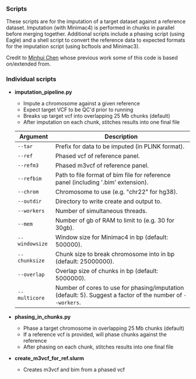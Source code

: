 ### Scripts
These scripts are for the imputation of a target dataset against a reference dataset. Imputation (with Minimac4) is performed in chunks in parallel before merging together. Additional scripts include a phasing script (using Eagle) and a shell script to convert the reference data to expected formats for the imputation script (using bcftools and Minimac3).

Credit to [Minhui Chen](https://github.com/Minhui-Chen) whose previous work some of this code is based on/extended from.

### Individual scripts
- **imputation_pipeline.py**
  - Impute a chromosome against a given reference
  - Expect target VCF to be QC'd prior to running
  - Breaks up target vcf into overlapping 25 Mb chunks (default)
  - After imputation on each chunk, stitches results into one final file

  Argument | Description
  --- | ---
  `--tar` | Prefix for data to be imputed (in PLINK format).
  `--ref` | Phased vcf of reference panel.
  `--refm3` | Phased m3vcf of reference panel.
  `--refbim` | Path to file format of bim file for reference panel (including '.bim' extension).
  `--chrom` | Chromosome to use (e.g. "chr22" for hg38).
  `--outdir` | Directory to write create and output to.
  `--workers` | Number of simultaneous threads.
  `--mem` |  Number of gb of RAM to limit to (e.g. 30 for 30gb).
  `--windowsize` | Window size for Minimac4 in bp (default: 500000).
  `--chunksize` | Chunk size to break chromosome into in bp (default: 25000000).
  `--overlap` | Overlap size of chunks in bp (default: 5000000).
  `--multicore` | Number of cores to use for phasing/imputation (default: 5). Suggest a factor of the number of `--workers`.

- **phasing_in_chunks.py**
  - Phase a target chromosome in overlapping 25 Mb chunks (default)
  - If a reference vcf is provided, will phase chunks against the reference
  - After phasing on each chunk, stitches results into one final file

- **create_m3vcf_for_ref.slurm**
  - Creates m3vcf and bim from a phased vcf
